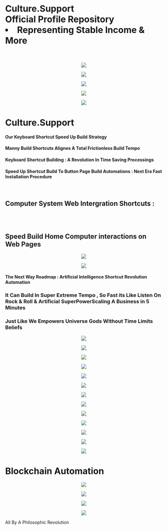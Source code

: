 
<p align="center">
  <h1>
    Culture.Support 
     </br>
    Official Profile Repository
    </br>
  <li> Representing Stable Income & More </li>
    </br>
  </h1>
</p>

<p align="center">
  <a>
    <img src="https://i.pinimg.com/originals/16/02/b2/1602b26c05ee78120695d592a68b8912.gif">
  </a>
</p>


<p align="center">
  <a>
    <img src="https://camo.githubusercontent.com/fa22a95c9000d4e4914bc5de9fb94adde07fc0123f0f91ed0f2c3b7bd0240fcb/68747470733a2f2f6f63746f6465782e6769746875622e636f6d2f696d616765732f6461667470756e6b746f6361742d74686f6d61732e676966">
  </a>
</p>




<p align="center">
  <a>
    <img src="https://camo.githubusercontent.com/63abdc3407ab5749a6fa046151ee56433f7922da540e1aa8d3b5795200dde75f/68747470733a2f2f6f63746f6465782e6769746875622e636f6d2f696d616765732f6461667470756e6b746f6361742d6775792e676966">
  </a>
</p>




<p align="center">
  <a>
    <img src="https://raw.githubusercontent.com/PolarBearGG/PolarBearGG/master/web-developer.gif">
  </a>
</p>



<p align="center">
  <a>
    <img src="https://miro.medium.com/max/800/0*CojAnRXm_qhVOcIw.">
  </a>
</p>

<h1> Culture.Support </h1>
  
<h4> Our Keyboard Shortcut Speed Up Build Strategy  </h4>

<h4> Manny Build Shortcuts Alignes A Total Frictionless Build Tempo  </h4>

<h4> Keyboard Shortcut Building : A Revolution In Time Saving Processings   </h4>

<h4> Speed Up Shortcut Build To Button Page Build Automations : Next Era Fast Installation Procedure  </h4>

 </br>

<h2> Computer System Web Intergration Shortcuts :  </h2>
 </br>
  </br>
<h2>  Speed Build Home Computer interactions on Web Pages  </h2>



<p align="center">
  <a>
    <img src="https://buffer.com/library/content/images/library/wp-content/uploads/2017/06/keyboard-shortcuts.gif">
  </a>
</p>



<p align="center">
  <a>
    <img src="https://s1.pir.fm/pf/blog/articles/Ccleaner-Mac-Shortcuts-8.gif">
  </a>
</p>



<h4> The Next Way Roadmap : Artificial Intelligence Shortcut Revolution Automation </h4>





<h3> It Can Build In Super Extreme Tempo , So Fast its Like Listen On Rock & Roll & Artificial SuperPowerScaling A Business in 5 Minutes </h3>

<h3> Just Like We Empowers Universe Gods Without Time Limits Beliefs  </h3>


<p align="center">
  <a>
    <img src="https://i.pinimg.com/originals/39/5b/71/395b7174484c098c79269d1c2985d7a1.gif">
  </a>
</p>


<p align="center">
  <a>
    <img src="https://i.pinimg.com/originals/af/52/6d/af526d8cea0938ea85d648805eeb03a0.jpg">
  </a>
</p>



<p align="center">
  <a>
    <img src="https://media.entale.co/episodes/a6cf78e8-b688-4891-aefb-4561672c6a55/images/naOtw4vHR2amHwUFYulf_Podcast%20gif.gif">
  </a>
</p>




<p align="center">
  <a>
    <img src="https://thumbs.gfycat.com/ExcellentUnsightlyErin-size_restricted.gif">
  </a>
</p>




<p align="center">
  <a>
    <img src="https://thumbs.gfycat.com/DisguisedCoordinatedCuckoo-size_restricted.gif">
  </a>
</p>


<p align="center">
  <a>
    <img src="https://steamuserimages-a.akamaihd.net/ugc/832451442665257108/7A32049F40D242BFC6E8AC66D08D9246B498AD0E/">
  </a>
</p>


<p align="center">
  <a>
    <img src="http://www.robotspacebrain.com/wp-content/uploads/2015/12/axial-tilt-gif.gif">
  </a>
</p>


<p align="center">
  <a>
    <img src="https://media.newyorker.com/photos/5bedc3691c87ee7c5b6991ca/2:2/w_954,h_954,c_limit/181126_r33280.gif">
  </a>
</p>

<p align="center">
  <a>
    <img src="https://i.pinimg.com/originals/25/84/7e/25847e9c1f86e4779627fb39b9cdf586.gif">
  </a>
</p>


<p align="center">
  <a>
    <img src="https://i.pinimg.com/originals/08/29/eb/0829eba9ce9b8d032a514405d78b3c6a.gif">
  </a>
</p>



<p align="center">
  <a>
    <img src="https://billdemirkapi.me/content/images/2021/02/ehzmrh3-2.gif">
  </a>
</p>


<p align="center">
  <a>
    <img src="https://i.pinimg.com/originals/8b/35/fe/8b35fef55fba1a201c9c7a11d3ec3d64.gif">
  </a>
</p>


<p align="center">
  <a>
    <img src="https://d6f6d0kpz0gyr.cloudfront.net/uploads/images-archive/Blog/Gifs/coding.gif?mtime=20200914144127&focal=none">
  </a>
</p>


 <h1>
   Blockchain Automation 
  </h1>


<p align="center">
  <a>
    <img src="https://thumbs.gfycat.com/CheerySeparateGoldeneye-size_restricted.gif">
  </a>
</p>

<p align="center">
  <a>
    <img src="https://i.pinimg.com/originals/64/7b/f2/647bf27c382d4145249fc377fdc72007.gif">
  </a>
</p>


<p align="center">
  <a>
    <img src="https://cdn.dribbble.com/users/330915/screenshots/3587000/10_coding_dribbble.gif">
  </a>
</p>

<p align="center">
  <a>
    <img src="https://cdn.dribbble.com/users/281525/screenshots/1768570/jmanalus.gif">
  </a>
</p>



 All By A Philosophic Revolution
